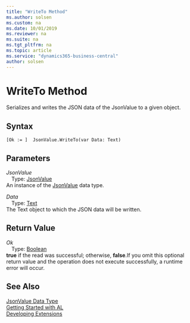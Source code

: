 ```yaml
---
title: "WriteTo Method"
ms.author: solsen
ms.custom: na
ms.date: 10/01/2019
ms.reviewer: na
ms.suite: na
ms.tgt_pltfrm: na
ms.topic: article
ms.service: "dynamics365-business-central"
author: solsen
---
```

[//]: # (START>DO_NOT_EDIT)
[//]: # (IMPORTANT:Do not edit any of the content between here and the END>DO_NOT_EDIT.)
[//]: # (Any modifications should be made in the .xml files in the ModernDev repo.)
# WriteTo Method
Serializes and writes the JSON data of the JsonValue to a given object.


## Syntax
```
[Ok := ]  JsonValue.WriteTo(var Data: Text)
```
## Parameters
*JsonValue*  
&emsp;Type: [JsonValue](jsonvalue-data-type.md)  
An instance of the [JsonValue](jsonvalue-data-type.md) data type.  

*Data*  
&emsp;Type: [Text](../text/text-data-type.md)  
The Text object to which the JSON data will be written.  


## Return Value
*Ok*  
&emsp;Type: [Boolean](../boolean/boolean-data-type.md)  
**true** if the read was successful; otherwise, **false**.If you omit this optional return value and the operation does not execute successfully, a runtime error will occur.    


[//]: # (IMPORTANT: END>DO_NOT_EDIT)
## See Also
[JsonValue Data Type](jsonvalue-data-type.md)  
[Getting Started with AL](../../devenv-get-started.md)  
[Developing Extensions](../../devenv-dev-overview.md)